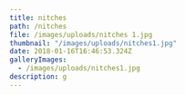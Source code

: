 ```yaml
---
title: nitches
path: /nitches
file: /images/uploads/nitches 1.jpg
thumbnail: "/images/uploads/nitches1.jpg"
date: 2018-01-16T16:46:53.324Z
galleryImages:
  - /images/uploads/nitches1.jpg
description: g
---
```


